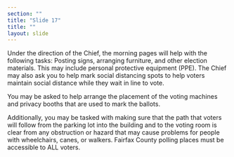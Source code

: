 ```yaml
---
section: ""
title: "Slide 17"
title: ""
layout: slide
---
```


Under the direction of the Chief, the morning pages will help with the following tasks:  Posting signs, arranging furniture,  and other election materials.  This may include personal protective equipment (PPE). The Chief may also ask you to help mark social distancing spots to help voters maintain social distance while they wait in line to vote.

You may be asked to help arrange the placement of the voting machines and privacy booths that are used to mark the ballots.

Additionally, you may be tasked with making sure that the path that voters will follow from the parking lot into the building and to the voting room is clear from any obstruction or hazard that may cause problems for people with wheelchairs, canes, or walkers. Fairfax County polling places must be accessible to ALL voters.

